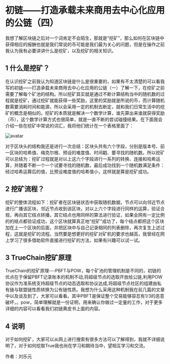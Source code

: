 # 初链——打造承载未来商用去中心化应用的公链（四）
我想了解区块链之后对一个词肯定不会陌生，那就是“挖矿”，那么如何在区块链中获得相应的报酬也就是我们常说的币可能是我们最为关心的问题，但是在操作之前我认为我有必要讲讲什么是挖矿，以及挖矿的相关知识。
## 1 什么是挖矿？
在认识挖矿之前我认为知道区块链是什么是很重要的，如果有不太清楚的可以看我写的初链——打造承载未来商用去中心化应用的公链（一）了解一下，在挖矿之前需要了解每个矿池的结构。所以挖矿其实就是通过不断计算结构当中的随机数的过程就是挖矿，通过挖矿就能获得一些奖励，这里的奖励就是所说的币，而计算随机数需要消耗时间和能源，所以会采用一定的机制去断定，就和我们日常生活中的挖矿的概念是相似的。挖矿的本质就是解决一个数学计算，谁先算出来谁就获得奖励（币），这个数学计算方式也很简单，就是一直不断的尝试碰撞结果。在下面我会介绍一些在挖矿中常说的词汇，我将他们统计在一个表格里面了：

![avatar](https://github.com/truechain/wiki/blob/master/analysis/truechain-consensus-core/img/4.1.png)

对于区块头的结构我还是进行一次总结：区块头共有六个字段，分别是版本号、前一区块的哈希值、梅克尔根、预设的难度值、时间戳、要寻找的随机数。所以挖矿可以总结为：挖矿过程就是对以上这六个字段进行一系列的转换、连接和哈希运算，并随着不断一个一个试要寻找的随机数，最后成功找到一个随机数满足条件：经过哈希运算后的值，比预设难度值的哈希值小，这样就是算是挖矿成功。
## 2 挖矿流程？
挖矿的整体流程如下：挖矿者在区块链状态中获取随机数据，节点可以向邻近节点进行广播该区块，邻近节点收到该区块，对以上六个字段进行同样的运算，验证合规，再向其它结点转播，其它结点也用同样的算法进行验证，如果全网有一定比例的的结点都验证成功，这个区块就算真正地“挖矿”成功了，每个结点都把这个区块加在上一个区块的后面，并把区块中与自己记录相同的列表删除，再次复生上述过程，这就是挖矿的流程。当然要是想更好的挖矿对矿机的要求也越高，我曾经在网上学习了很多借助软件直接进行挖矿的方法，如果有兴趣可以试一试。
## 3 TrueChain挖矿原理
TrueChain的挖矿原理---PBFT与POW，每个矿池的管理机制是不同的，初链的优点在于保留PBFT记录账本的机制不动,将超级节点的选取开放给公链,利用POW协议作为准系统支持超级节点的动态选取和协议达成,将超级节点社区的组建由私有链与联盟链性质转换为公有链性质。我想为什么采用这种机制我在前几篇的文章中以及谈及到了，大家可以看看。其中PBFT是保证整个交易能够容忍有1/3的恶意破坏，。pow，简单理解就是一份证明，用来确认你做过一定量的工作，对于更多详细的内容可以看看我们初链黄皮书上面的内容。
## 4 说明
对于如何挖矿，大家可以从网上进行搜索有很多方法可以了解得到，我就不详细说明了，对于如何挖取True我也尚在学习和期待当中，望相互学习和交流。

作者：刘乐元
